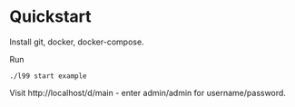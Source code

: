 # Quickstart

Install git, docker, docker-compose.

Run

    ./l99 start example

Visit http://localhost/d/main - enter admin/admin for username/password.

